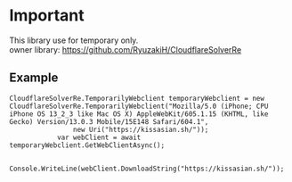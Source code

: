 # Important
This library use for temporary only.
<br />
owner library: https://github.com/RyuzakiH/CloudflareSolverRe

## Example
```
CloudflareSolverRe.TemporarilyWebclient temporaryWebclient = new CloudflareSolverRe.TemporarilyWebclient("Mozilla/5.0 (iPhone; CPU iPhone OS 13_2_3 like Mac OS X) AppleWebKit/605.1.15 (KHTML, like Gecko) Version/13.0.3 Mobile/15E148 Safari/604.1",
                new Uri("https://kissasian.sh/"));
            var webClient = await temporaryWebclient.GetWebClientAsync();

            Console.WriteLine(webClient.DownloadString("https://kissasian.sh/"));
```
